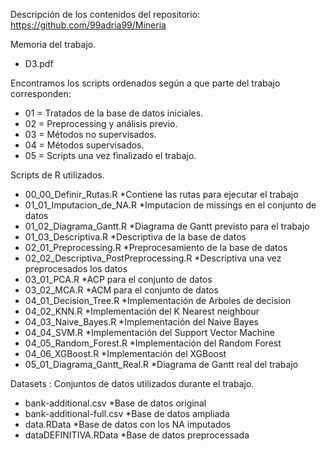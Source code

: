 Descripción de los contenidos del repositorio: https://github.com/99adria99/Mineria

Memoria del trabajo.

- D3.pdf

Encontramos los scripts ordenados según a que parte del trabajo corresponden:

- 01 = Tratados de la base de datos iniciales.
- 02 = Preprocessing y análisis previo.
- 03 = Métodos no supervisados.
- 04 = Métodos supervisados.
- 05 = Scripts una vez finalizado el trabajo.

Scripts de R utilizados.

- 00_00_Definir_Rutas.R				            *Contiene las rutas para ejecutar el trabajo
- 01_01_Imputacion_de_NA.R			          *Imputacion de missings en el conjunto de datos
- 01_02_Diagrama_Gantt.R			            *Diagrama de Gantt previsto para el trabajo
- 01_03_Descriptiva.R				              *Descriptiva de la base de datos
- 02_01_Preprocessing.R				            *Preprocesamiento de la base de datos
- 02_02_Descriptiva_PostPreprocessing.R		*Descriptiva una vez preprocesados los datos
- 03_01_PCA.R					                    *ACP para el conjunto de datos
- 03_02_MCA.R					                    *ACM para el conjunto de datos
- 04_01_Decision_Tree.R				            *Implementación de Arboles de decision
- 04_02_KNN.R					                    *Implementación del K Nearest neighbour
- 04_03_Naive_Bayes.R				              *Implementación del Naive Bayes
- 04_04_SVM.R					                    *Implementación del Support Vector Machine
- 04_05_Random_Forest.R				            *Implementación del Random Forest
- 04_06_XGBoost.R				                  *Implementación del XGBoost
- 05_01_Diagrama_Gantt_Real.R			        *Diagrama de Gantt real del trabajo

Datasets : Conjuntos de datos utilizados durante el trabajo.

- bank-additional.csv		      *Base de datos original
- bank-additional-full.csv	  *Base de datos ampliada
- data.RData			            *Base de datos con los NA imputados
- dataDEFINITIVA.RData		    *Base de datos preprocessada
